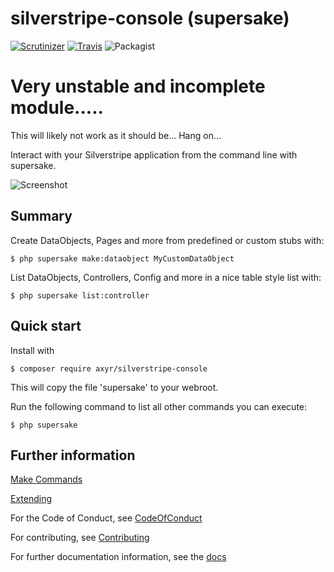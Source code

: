 # silverstripe-console (supersake)
[![Scrutinizer](https://img.shields.io/scrutinizer/g/axyr/silverstripe-console.svg)](https://scrutinizer-ci.com/g/axyr/silverstripe-console/)
[![Travis](https://img.shields.io/travis/axyr/silverstripe-console.svg)](https://travis-ci.org/axyr/silverstripe-console)
![Packagist](https://img.shields.io/badge/unstable-dev--master-orange.svg)

# Very unstable and incomplete module.....

This will likely not work as it should be... Hang on... 

Interact with your Silverstripe application from the command line with supersake.

![Screenshot](https://raw.github.com/axyr/silverstripe-console/master/images/screenshot.png)


## Summary

Create DataObjects, Pages and more from predefined or custom stubs with:

```
$ php supersake make:dataobject MyCustomDataObject
```

List DataObjects, Controllers, Config and more in a nice table style list with:

```
$ php supersake list:controller
```

## Quick start

Install with 
```
$ composer require axyr/silverstripe-console
```

This will copy the file 'supersake' to your webroot.

Run the following command to list all other commands you can execute:

```
$ php supersake
```


## Further information

[Make Commands](docs/en/Make.md)

[Extending](docs/en/Extending.md)

For the Code of Conduct, see [CodeOfConduct](docs/en/CodeOfConduct.md)

For contributing, see [Contributing](CONTRIBUTING.md)

For further documentation information, see the [docs](docs/en/Index.md)
